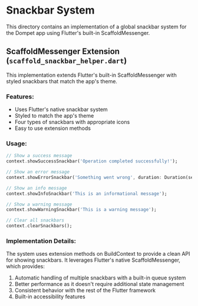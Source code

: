 # Snackbar System

This directory contains an implementation of a global snackbar system for the Dompet app using Flutter's built-in ScaffoldMessenger.

## ScaffoldMessenger Extension (`scaffold_snackbar_helper.dart`)

This implementation extends Flutter's built-in ScaffoldMessenger with styled snackbars that match the app's theme.

### Features:
- Uses Flutter's native snackbar system
- Styled to match the app's theme
- Four types of snackbars with appropriate icons
- Easy to use extension methods

### Usage:
```dart
// Show a success message
context.showSuccessSnackbar('Operation completed successfully!');

// Show an error message
context.showErrorSnackbar('Something went wrong', duration: Duration(seconds: 5));

// Show an info message
context.showInfoSnackbar('This is an informational message');

// Show a warning message
context.showWarningSnackbar('This is a warning message');

// Clear all snackbars
context.clearSnackbars();
```

### Implementation Details:
The system uses extension methods on BuildContext to provide a clean API for showing snackbars. It leverages Flutter's native ScaffoldMessenger, which provides:
1. Automatic handling of multiple snackbars with a built-in queue system
2. Better performance as it doesn't require additional state management
3. Consistent behavior with the rest of the Flutter framework
4. Built-in accessibility features